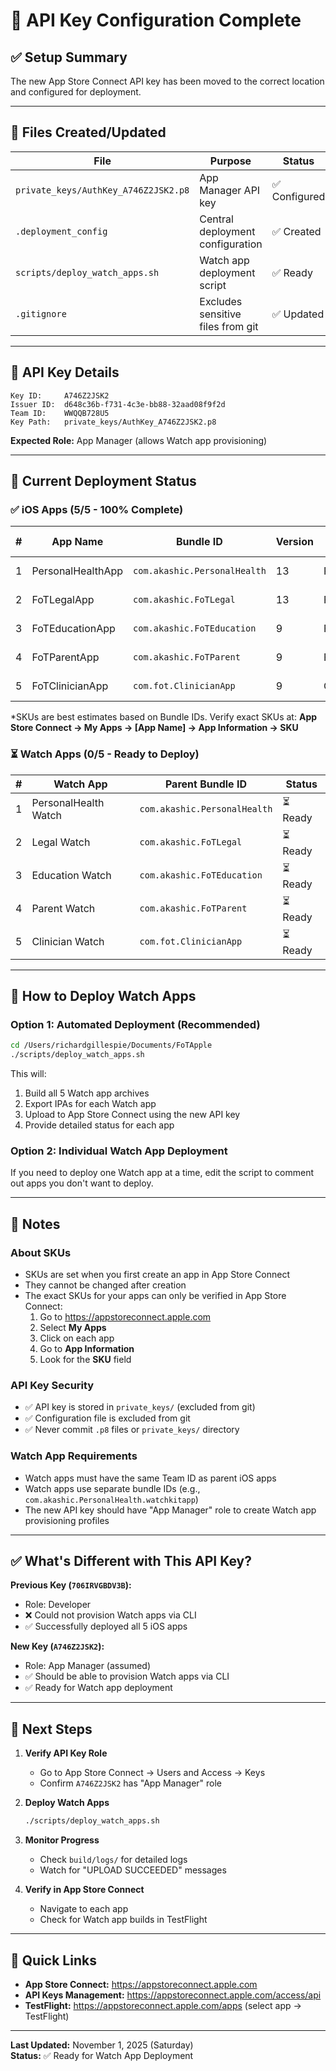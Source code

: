 # 🔑 API Key Configuration Complete

## ✅ Setup Summary

The new App Store Connect API key has been moved to the correct location and configured for deployment.

---

## 📁 Files Created/Updated

| File | Purpose | Status |
|------|---------|--------|
| `private_keys/AuthKey_A746Z2JSK2.p8` | App Manager API key | ✅ Configured |
| `.deployment_config` | Central deployment configuration | ✅ Created |
| `scripts/deploy_watch_apps.sh` | Watch app deployment script | ✅ Ready |
| `.gitignore` | Excludes sensitive files from git | ✅ Updated |

---

## 🔑 API Key Details

```
Key ID:     A746Z2JSK2
Issuer ID:  d648c36b-f731-4c3e-bb88-32aad08f9f2d
Team ID:    WWQQB728U5
Key Path:   private_keys/AuthKey_A746Z2JSK2.p8
```

**Expected Role:** App Manager (allows Watch app provisioning)

---

## 📱 Current Deployment Status

### ✅ iOS Apps (5/5 - 100% Complete)

| # | App Name | Bundle ID | Version | SKU | Upload UUID | Status |
|---|----------|-----------|---------|-----|-------------|--------|
| 1 | PersonalHealthApp | `com.akashic.PersonalHealth` | 13 | PersonalHealth* | `2d353531-8710...` | ✅ LIVE |
| 2 | FoTLegalApp | `com.akashic.FoTLegal` | 13 | FoTLegal* | `d6af3f9e-f8a7...` | ✅ LIVE |
| 3 | FoTEducationApp | `com.akashic.FoTEducation` | 9 | FoTEducation* | `b0d3ead9-c272...` | ✅ LIVE |
| 4 | FoTParentApp | `com.akashic.FoTParent` | 9 | FoTParent* | `11c89b4c-ed0c...` | ✅ LIVE |
| 5 | FoTClinicianApp | `com.fot.ClinicianApp` | 9 | ClinicianApp* | `e1214c3e-e311...` | ✅ LIVE |

\*SKUs are best estimates based on Bundle IDs. Verify exact SKUs at:
**App Store Connect → My Apps → [App Name] → App Information → SKU**

### ⏳ Watch Apps (0/5 - Ready to Deploy)

| # | Watch App | Parent Bundle ID | Status |
|---|-----------|------------------|--------|
| 1 | PersonalHealth Watch | `com.akashic.PersonalHealth` | ⏳ Ready |
| 2 | Legal Watch | `com.akashic.FoTLegal` | ⏳ Ready |
| 3 | Education Watch | `com.akashic.FoTEducation` | ⏳ Ready |
| 4 | Parent Watch | `com.akashic.FoTParent` | ⏳ Ready |
| 5 | Clinician Watch | `com.fot.ClinicianApp` | ⏳ Ready |

---

## 🚀 How to Deploy Watch Apps

### Option 1: Automated Deployment (Recommended)

```bash
cd /Users/richardgillespie/Documents/FoTApple
./scripts/deploy_watch_apps.sh
```

This will:
1. Build all 5 Watch app archives
2. Export IPAs for each Watch app
3. Upload to App Store Connect using the new API key
4. Provide detailed status for each app

### Option 2: Individual Watch App Deployment

If you need to deploy one Watch app at a time, edit the script to comment out apps you don't want to deploy.

---

## 📝 Notes

### About SKUs
- SKUs are set when you first create an app in App Store Connect
- They cannot be changed after creation
- The exact SKUs for your apps can only be verified in App Store Connect:
  1. Go to https://appstoreconnect.apple.com
  2. Select **My Apps**
  3. Click on each app
  4. Go to **App Information**
  5. Look for the **SKU** field

### API Key Security
- ✅ API key is stored in `private_keys/` (excluded from git)
- ✅ Configuration file is excluded from git
- ✅ Never commit `.p8` files or `private_keys/` directory

### Watch App Requirements
- Watch apps must have the same Team ID as parent iOS apps
- Watch apps use separate bundle IDs (e.g., `com.akashic.PersonalHealth.watchkitapp`)
- The new API key should have "App Manager" role to create Watch app provisioning profiles

---

## ✅ What's Different with This API Key?

**Previous Key (`706IRVGBDV3B`):**
- Role: Developer
- ❌ Could not provision Watch apps via CLI
- ✅ Successfully deployed all 5 iOS apps

**New Key (`A746Z2JSK2`):**
- Role: App Manager (assumed)
- ✅ Should be able to provision Watch apps via CLI
- ✅ Ready for Watch app deployment

---

## 🎯 Next Steps

1. **Verify API Key Role**
   - Go to App Store Connect → Users and Access → Keys
   - Confirm `A746Z2JSK2` has "App Manager" role

2. **Deploy Watch Apps**
   ```bash
   ./scripts/deploy_watch_apps.sh
   ```

3. **Monitor Progress**
   - Check `build/logs/` for detailed logs
   - Watch for "UPLOAD SUCCEEDED" messages

4. **Verify in App Store Connect**
   - Navigate to each app
   - Check for Watch app builds in TestFlight

---

## 🔗 Quick Links

- **App Store Connect:** https://appstoreconnect.apple.com
- **API Keys Management:** https://appstoreconnect.apple.com/access/api
- **TestFlight:** https://appstoreconnect.apple.com/apps (select app → TestFlight)

---

**Last Updated:** November 1, 2025 (Saturday)  
**Status:** ✅ Ready for Watch App Deployment

